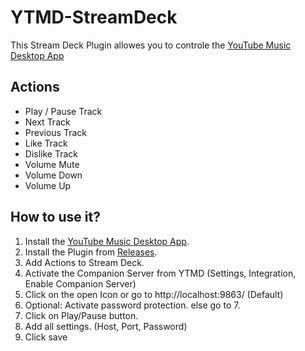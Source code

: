 # YTMD-StreamDeck
This Stream Deck Plugin allowes you to controle the [YouTube Music Desktop App](https://github.com/ytmdesktop/ytmdesktop)

## Actions
- Play / Pause Track
- Next Track
- Previous Track
- Like Track
- Dislike Track
- Volume Mute
- Volume Down
- Volume Up

## How to use it?
1. Install the [YouTube Music Desktop App](https://github.com/ytmdesktop/ytmdesktop).
2. Install the Plugin from [Releases](https://github.com/XeroxDev/YTMD-StreamDeck/releases).
3. Add Actions to Stream Deck.
4. Activate the Companion Server from YTMD (Settings, Integration, Enable Companion Server)
5. Click on the open Icon or go to http://localhost:9863/ (Default)
6. Optional: Activate password protection. else go to 7.
7. Click on Play/Pause button.
8. Add all settings. (Host, Port, Password)
9. Click save
